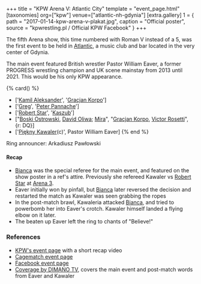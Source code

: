 +++
title = "KPW Arena V: Atlantic City"
template = "event_page.html"
[taxonomies]
org=["kpw"]
venue=["atlantic-nh-gdynia"]
[extra.gallery]
1 = { path = "2017-01-14-kpw-arena-v-plakat.jpg", caption = "Official poster", source = "kpwrestling.pl / Official KPW Facebook" }
+++

The fifth Arena show, this time numbered with Roman V instead of a 5, was the first event to be held in [Atlantic](@/v/atlantic-nh-gdynia.md), a music club and bar located in the very center of Gdynia.

The main event featured British wrestler Pastor William Eaver, a former PROGRESS wrestling champion and UK scene mainstay from 2013 until 2021. This would be his only KPW appearance.

{% card() %}
- ['[Kamil Aleksander](@/w/kamil-aleksander.md)', '[Gracjan Korpo](@/w/gracjan-korpo.md)']
- ['[Greg](@/w/greg.md)', '[Peter Pannache](@/w/peter-pannache.md)']
- ['[Robert Star](@/w/robert-star.md)', '[Kaszub](@/w/kaszub.md)']
- ["[Boski Ostrowski](@/w/ostrowski.md), [David Oliwa](@/w/david-oliwa.md); [Mira](@/w/mira.md)",
  "[Gracjan Korpo](@/w/gracjan-korpo.md), [Victor Rosetti](@/w/rosetti.md)", {r: DQ}]
- ['[Piękny Kawaler](@/w/piekny-kawaler.md)(c)', Pastor William Eaver]
{% end %}

Ring announcer: Arkadiusz Pawłowski

#### Recap

* [Bianca](@/w/bianca.md) was the special referee for the main event, and featured on the show poster in a ref's attire. Previously she refereed Kawaler vs [Robert Star](@/w/robert-star.md) at [Arena 3](@/e/kpw/2016-06-11-kpw-arena-3.md).
* Eaver initially won by pinfall, but [Bianca](@/w/bianca.md) later reversed the decision and restarted the match as Kawaler was seen grabbing the ropes
* In the post-match brawl, Kawaleria attacked [Bianca](@/w/bianca.md), and tried to powerbomb her into Eaver's crotch. Kawaler himself landed a flying elbow on it later.
* The beaten up Eaver left the ring to chants of "Believe!"

### References

* [KPW's event page](https://kpwrestling.pl/events/kpw-arena-v/) with a short recap video
* [Cagematch event page](https://www.cagematch.net/?id=1&nr=169387)
* [Facebook event page](https://www.facebook.com/events/320616958337738/)
* [Coverage by DIMANO TV](https://www.youtube.com/watch?v=LPisUPKX0vM), covers the main event and post-match words from Eaver and Kawaler
